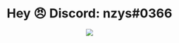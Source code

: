 <h1 align="center">Hey 😠 Discord: nzys#0366</h1>
<p align="center"><img src="https://github.com/vFeesT/vFeesT/raw/master/catnofes.gif"></p>











































































<!--
**vFeesT/vFeesT** is a ✨ _special_ ✨ repository because its `README.md` (this file) appears on your GitHub profile. // potęga

Here are some ideas to get you started:

- 🔭 I’m currently working on ...
- 🌱 I’m currently learning ...
- 👯 I’m looking to collaborate on ...
- 🤔 I’m looking for help with ...
- 💬 Ask me about ...
- 📫 How to reach me: ...
- 😄 Pronouns: ...
- ⚡ Fun fact: ...
-->

